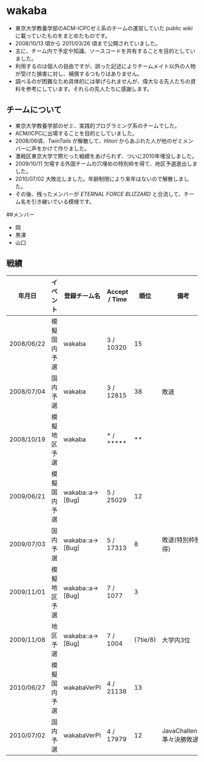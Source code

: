 # wakaba


* 東京大学教養学部のACM-ICPCゼミ系のチームの運営していた public wiki に載っていたものをまとめたものです。
* 2008/10/13 頃から 2011/03/26 頃まで公開されていました。
* 主に、チーム内で予定や知識、ソースコードを共有することを目的としていました。
* 利用するのは個人の自由ですが、誤った記述によりチームメイト以外の人物が受けた損害に対し、補償するつもりはありません。
* 調べるのが困難なため具体的には挙げられませんが、偉大なる先人たちの資料を参考にしています。それらの先人たちに感謝します。

## チームについて

* 東京大学教養学部のゼミ、実践的プログラミング系のチームでした。
* ACM/ICPCに出場することを目的としていました。
* 2008/06頃、*TwinTails* が解散して、*Hitori* からあぶれた人が他のゼミメンバーに声をかけて作りました。
* 激戦区東京大学で際だった戦績をあげられず、ついに2010年埋没しました。
* 2009/10/11 欠場する外国チームの穴埋めの特別枠を得て、地区予選進出しました。
* 2010/07/02 大敗北しました。年齢制限により来年はないので解散しました。
* その後、残ったメンバーが *ETERNAL FORCE BLIZZARD* と合流して、チーム名を引き継いでいる模様です。


##メンバー

* 岡
* 黒澤
* 山口

## 戦績

| 年月日     | イベント | 登録チーム名 | Accept / Time | 順位 | 備考 |
|--------------|-------------|-------------------|--------------------|--------|-------|
| 2008/06/22 | 模擬国内予選 | wakaba | 3 / 10320 | 15 | |
| 2008/07/04 | 国内予選         | wakaba | 3 / 12815 | 38 | 敗退 |
| 2008/10/19 | 模擬地区予選 | wakaba | * / ***** | ** | |
| 2009/06/21 | 模擬国内予選 | wakaba::a->[Bug] | 5 / 25029 | 12 | |
| 2009/07/03 | 国内予選         | wakaba::a->[Bug] | 5 / 17313 | 8 | 敗退(特別枠獲得) |
| 2009/11/01 | 模擬地区予選 | wakaba::a->[Bug] | 7 / 1077 | 3 | |
| 2009/11/08 | 地区予選         | wakaba::a->[Bug] | 7 / 1004 | (7tie/8) | 大学内3位 |
| 2010/06/27 | 模擬国内予選 | wakabaVerPI | 4 / 21138 | 13 | |
| 2010/07/02 | 国内予選         | wakabaVerPI | 4 / 17979 | 12 | JavaChallenge準々決勝敗退 |
